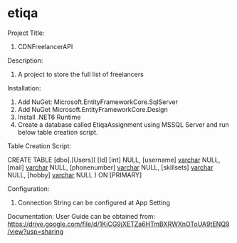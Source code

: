 # etiqa

Project Title:

1. CDNFreelancerAPI

Description:

1. A project to store the full list of freelancers

Installation:

1. Add NuGet: Microsoft.EntityFrameworkCore.SqlServer
2. Add NuGet Microsoft.EntityFrameworkCore.Design
3. Install .NET6 Runtime 
4. Create a database called EtiqaAssignment using MSSQL Server and run below table creation script.

Table Creation Script:

CREATE TABLE [dbo].[Users](
	[Id] [int] NULL,
	[username] [varchar](50) NULL,
	[mail] [varchar](50) NULL,
	[phonenumber] [varchar](50) NULL,
	[skillsets] [varchar](50) NULL,
	[hobby] [varchar](50) NULL
) ON [PRIMARY]


Configuration:

1. Connection String can be configured at App Setting


Documentation:
User Guide can be obtained from: 
https://drive.google.com/file/d/1KiCG9jXETZa6HTmBXRWXnOToUA9tENQ9/view?usp=sharing


